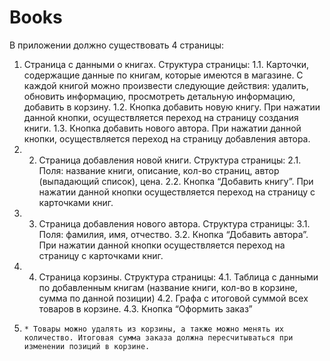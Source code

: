 # Books
В приложении должно существовать 4 страницы: 
1. Страница с данными о книгах. Структура страницы:  1.1. Карточки, содержащие данные по книгам, которые имеются в магазине. С каждой книгой можно произвести следующие действия: удалить, обновить информацию, просмотреть детальную информацию, добавить в корзину.  1.2. Кнопка добавить новую книгу. При нажатии данной кнопки, осуществляется переход на страницу создания книги.  1.3. Кнопка добавить нового автора. При нажатии данной кнопки, осуществляется переход на страницу добавления автора. 
2.  2. Страница добавления новой книги. Структура страницы:  2.1. Поля: название книги, описание, кол-во страниц, автор (выпадающий список), цена.  2.2. Кнопка “Добавить книгу”. При нажатии данной кнопки осуществляется переход на страницу с карточками книг.
3.    3. Страница добавления нового автора. Структура страницы:  3.1. Поля: фамилия, имя, отчество.  3.2. Кнопка “Добавить автора”. При нажатии данной кнопки осуществляется переход на страницу с карточками книг.  
4.    4. Страница корзины. Структура страницы:  4.1. Таблица с данными по добавленным книгам (название книги, кол-во в корзине, сумма по данной позиции)  4.2. Графа с итоговой суммой всех товаров в корзине.  4.3. Кнопка “Оформить заказ” 
5.     * Товары можно удалять из корзины, а также можно менять их количество. Итоговая сумма заказа должна пересчитываться при изменении позиций в корзине.
